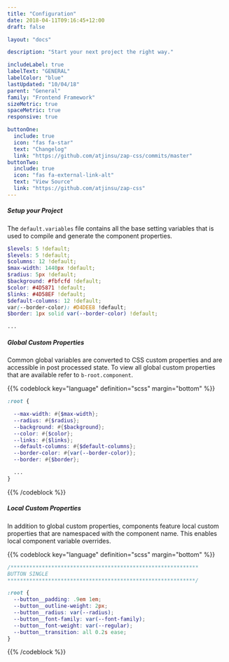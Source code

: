 ```yaml
---
title: "Configuration"
date: 2018-04-11T09:16:45+12:00
draft: false

layout: "docs"

description: "Start your next project the right way."

includeLabel: true
labelText: "GENERAL"
labelColor: "blue"
lastUpdated: "10/04/18"
parent: "General"
family: "Frontend Framework"
sizeMetric: true
spaceMetric: true
responsive: true

buttonOne:
  include: true
  icon: "fas fa-star"
  text: "Changelog"
  link: "https://github.com/atjinsu/zap-css/commits/master"
buttonTwo:
  include: true
  icon: "fas fa-external-link-alt"
  text: "View Source"
  link: "https://github.com/atjinsu/zap-css"
---
```


##### Setup your Project

The `default.variables` file contains all the base setting variables that is used to compile and generate the component properties.

```scss
$levels: 5 !default;
$levels: 5 !default;
$columns: 12 !default;
$max-width: 1440px !default;
$radius: 5px !default;
$background: #fbfcfd !default;
$color: #4D5871 !default;
$links: #4D58EF !default;
$default-columns: 12 !default;
var(--border-color): #D4DEE8 !default;
$border: 1px solid var(--border-color) !default;

...
```


##### Global Custom Properties

Common global variables are converted to CSS custom properties and are accessible in post processed state. To view all global custom properties that are available refer to `b-root.component`.

{{% codeblock key="language" definition="scss" margin="bottom" %}}
```scss
:root {

  --max-width: #{$max-width};
  --radius: #{$radius};
  --background: #{$background};
  --color: #{$color};
  --links: #{$links};
  --default-columns: #{$default-columns};
  --border-color: #{var(--border-color)};
  --border: #{$border};

  ...
}
```
{{% /codeblock %}}


##### Local Custom Properties

In addition to global custom properties, components feature local custom properties that are namespaced with the component name. This enables local component variable overrides.


{{% codeblock key="language" definition="scss" margin="bottom" %}}
```scss
/************************************************************
BUTTON SINGLE
************************************************************/

:root {
  --button__padding: .9em 1em;
  --button__outline-weight: 2px;
  --button__radius: var(--radius);
  --button__font-family: var(--font-family);
  --button__font-weight: var(--regular);
  --button__transition: all 0.2s ease;
}
```
{{% /codeblock %}}

